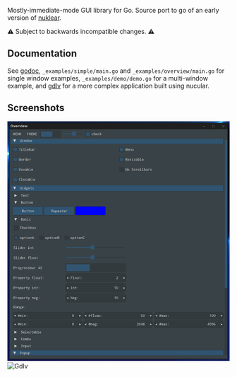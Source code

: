 Mostly-immediate-mode GUI library for Go.
Source port to go of an early version of [nuklear](https://github.com/vurtun/nuklear).

:warning: Subject to backwards incompatible changes. :warning:

## Documentation

See [godoc](https://godoc.org/github.com/aarzilli/nucular), `_examples/simple/main.go` and `_examples/overview/main.go` for single window examples, `_examples/demo/demo.go` for a multi-window example, and [gdlv](http://github.com/aarzilli/gdlv) for a more complex application built using nucular.

## Screenshots

![Overview](https://raw.githubusercontent.com/aarzilli/nucular/master/_examples/screen.png)
![Gdlv](https://raw.githubusercontent.com/aarzilli/gdlv/master/doc/screen.png)
